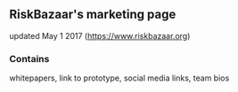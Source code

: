 ## RiskBazaar's marketing page
updated May 1 2017
(https://www.riskbazaar.org)

### Contains
whitepapers, link to prototype, social media links, team bios


